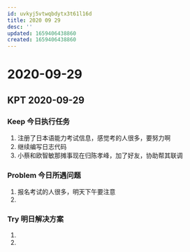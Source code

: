 ```yaml
---
id: uvkyj5vtwqbdytx3t61l16d
title: 2020 09 29
desc: ''
updated: 1659406438860
created: 1659406438860
---
```

# 2020-09-29

## KPT 2020-09-29

### Keep 今日执行任务
1. 注册了日本语能力考试信息，感觉考的人很多，要努力啊
2. 继续编写日志代码
3. 小蔡和欧智敏那摊事现在归陈孝峰，加了好友，协助帮其联调

### Problem 今日所遇问题
1. 报名考试的人很多，明天下午要注意
2. 

### Try 明日解决方案
1. 
2. 